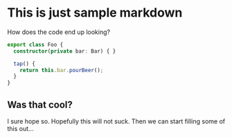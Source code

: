 # This is just sample markdown

How does the code end up looking?

```ts
export class Foo {
  constructor(private bar: Bar) { }

  tap() {
    return this.bar.pourBeer();
  }
}
```

## Was that cool?

I sure hope so. Hopefully this will not suck. Then we can start filling some of this out...